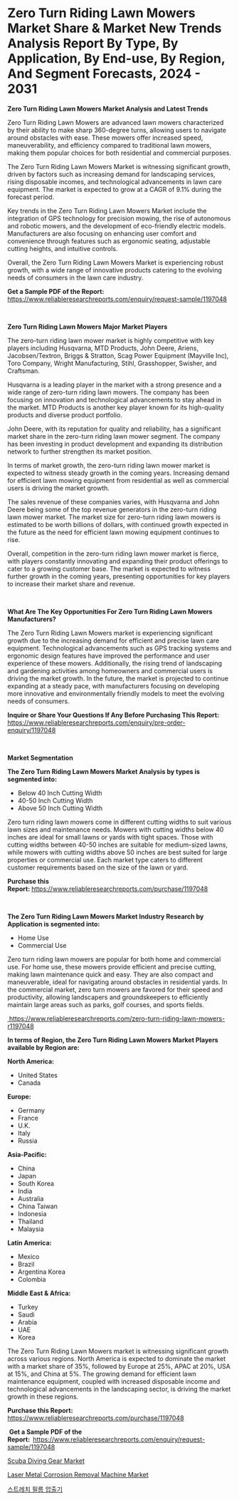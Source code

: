 <p><h1>Zero Turn Riding Lawn Mowers Market Share & Market New Trends Analysis Report By Type, By Application, By End-use, By Region, And Segment Forecasts, 2024 - 2031</h1></p><p><strong>Zero Turn Riding Lawn Mowers Market Analysis and Latest Trends</strong></p>
<p><p>Zero Turn Riding Lawn Mowers are advanced lawn mowers characterized by their ability to make sharp 360-degree turns, allowing users to navigate around obstacles with ease. These mowers offer increased speed, maneuverability, and efficiency compared to traditional lawn mowers, making them popular choices for both residential and commercial purposes.</p><p>The Zero Turn Riding Lawn Mowers Market is witnessing significant growth, driven by factors such as increasing demand for landscaping services, rising disposable incomes, and technological advancements in lawn care equipment. The market is expected to grow at a CAGR of 9.1% during the forecast period.</p><p>Key trends in the Zero Turn Riding Lawn Mowers Market include the integration of GPS technology for precision mowing, the rise of autonomous and robotic mowers, and the development of eco-friendly electric models. Manufacturers are also focusing on enhancing user comfort and convenience through features such as ergonomic seating, adjustable cutting heights, and intuitive controls.</p><p>Overall, the Zero Turn Riding Lawn Mowers Market is experiencing robust growth, with a wide range of innovative products catering to the evolving needs of consumers in the lawn care industry.</p></p>
<p><strong>Get a Sample PDF of the Report:&nbsp;</strong> <a href="https://www.reliableresearchreports.com/enquiry/request-sample/1197048">https://www.reliableresearchreports.com/enquiry/request-sample/1197048</a></p>
<p>&nbsp;</p>
<p><strong>Zero Turn Riding Lawn Mowers Major Market Players</strong></p>
<p><p>The zero-turn riding lawn mower market is highly competitive with key players including Husqvarna, MTD Products, John Deere, Ariens, Jacobsen/Textron, Briggs & Stratton, Scag Power Equipment (Mayville Inc), Toro Company, Wright Manufacturing, Stihl, Grasshopper, Swisher, and Craftsman. </p><p>Husqvarna is a leading player in the market with a strong presence and a wide range of zero-turn riding lawn mowers. The company has been focusing on innovation and technological advancements to stay ahead in the market. MTD Products is another key player known for its high-quality products and diverse product portfolio. </p><p>John Deere, with its reputation for quality and reliability, has a significant market share in the zero-turn riding lawn mower segment. The company has been investing in product development and expanding its distribution network to further strengthen its market position. </p><p>In terms of market growth, the zero-turn riding lawn mower market is expected to witness steady growth in the coming years. Increasing demand for efficient lawn mowing equipment from residential as well as commercial users is driving the market growth. </p><p>The sales revenue of these companies varies, with Husqvarna and John Deere being some of the top revenue generators in the zero-turn riding lawn mower market. The market size for zero-turn riding lawn mowers is estimated to be worth billions of dollars, with continued growth expected in the future as the need for efficient lawn mowing equipment continues to rise. </p><p>Overall, competition in the zero-turn riding lawn mower market is fierce, with players constantly innovating and expanding their product offerings to cater to a growing customer base. The market is expected to witness further growth in the coming years, presenting opportunities for key players to increase their market share and revenue.</p></p>
<p>&nbsp;</p>
<p><strong>What Are The Key Opportunities For Zero Turn Riding Lawn Mowers Manufacturers?</strong></p>
<p><p>The Zero Turn Riding Lawn Mowers market is experiencing significant growth due to the increasing demand for efficient and precise lawn care equipment. Technological advancements such as GPS tracking systems and ergonomic design features have improved the performance and user experience of these mowers. Additionally, the rising trend of landscaping and gardening activities among homeowners and commercial users is driving the market growth. In the future, the market is projected to continue expanding at a steady pace, with manufacturers focusing on developing more innovative and environmentally friendly models to meet the evolving needs of consumers.</p></p>
<p><strong>Inquire or Share Your Questions If Any Before Purchasing This Report:</strong> <a href="https://www.reliableresearchreports.com/enquiry/pre-order-enquiry/1197048">https://www.reliableresearchreports.com/enquiry/pre-order-enquiry/1197048</a></p>
<p>&nbsp;</p>
<p><strong>Market Segmentation</strong></p>
<p><strong>The Zero Turn Riding Lawn Mowers Market Analysis by types is segmented into:</strong></p>
<p><ul><li>Below 40 Inch Cutting Width</li><li>40-50 Inch Cutting Width</li><li>Above 50 Inch Cutting Width</li></ul></p>
<p><p>Zero turn riding lawn mowers come in different cutting widths to suit various lawn sizes and maintenance needs. Mowers with cutting widths below 40 inches are ideal for small lawns or yards with tight spaces. Those with cutting widths between 40-50 inches are suitable for medium-sized lawns, while mowers with cutting widths above 50 inches are best suited for large properties or commercial use. Each market type caters to different customer requirements based on the size of the lawn or yard.</p></p>
<p><strong>Purchase this Report:&nbsp;</strong><a href="https://www.reliableresearchreports.com/purchase/1197048">https://www.reliableresearchreports.com/purchase/1197048</a></p>
<p>&nbsp;</p>
<p><strong>The Zero Turn Riding Lawn Mowers Market Industry Research by Application is segmented into:</strong></p>
<p><ul><li>Home Use</li><li>Commercial Use</li></ul></p>
<p><p>Zero turn riding lawn mowers are popular for both home and commercial use. For home use, these mowers provide efficient and precise cutting, making lawn maintenance quick and easy. They are also compact and maneuverable, ideal for navigating around obstacles in residential yards. In the commercial market, zero turn mowers are favored for their speed and productivity, allowing landscapers and groundskeepers to efficiently maintain large areas such as parks, golf courses, and sports fields.</p></p>
<p><a href="https://www.reliableresearchreports.com/zero-turn-riding-lawn-mowers-r1197048">&nbsp;https://www.reliableresearchreports.com/zero-turn-riding-lawn-mowers-r1197048</a></p>
<p><strong>In terms of Region, the Zero Turn Riding Lawn Mowers Market Players available by Region are:</strong></p>
<p>
    <p> <strong> North America: </strong>
        <ul>
            <li>United States</li>
            <li>Canada</li>
        </ul>
        </p> 
    <p> <strong> Europe: </strong>
        <ul>
            <li>Germany</li>
            <li>France</li>
            <li>U.K.</li>
            <li>Italy</li>
            <li>Russia</li>
        </ul>
        </p> 
    <p> <strong> Asia-Pacific: </strong>
        <ul>
            <li>China</li>
            <li>Japan</li>
            <li>South Korea</li>
            <li>India</li>
            <li>Australia</li>
            <li>China Taiwan</li>
            <li>Indonesia</li>
            <li>Thailand</li>
            <li>Malaysia</li>
        </ul>
        </p> 
    <p> <strong> Latin America: </strong>
        <ul>
            <li>Mexico</li>
            <li>Brazil</li>
            <li>Argentina Korea</li>
            <li>Colombia</li>
        </ul>
        </p> 
    <p> <strong> Middle East & Africa: </strong>
        <ul>
            <li>Turkey</li>
            <li>Saudi</li>
            <li>Arabia</li>
            <li>UAE</li>
            <li>Korea</li>
        </ul>
    </p>
    </p>
<p><p>The Zero Turn Riding Lawn Mowers market is witnessing significant growth across various regions. North America is expected to dominate the market with a market share of 35%, followed by Europe at 25%, APAC at 20%, USA at 15%, and China at 5%. The growing demand for efficient lawn maintenance equipment, coupled with increased disposable income and technological advancements in the landscaping sector, is driving the market growth in these regions.</p></p>
<p><strong>Purchase this Report: </strong><a href="https://www.reliableresearchreports.com/purchase/1197048">https://www.reliableresearchreports.com/purchase/1197048</a></p>
<p>&nbsp;<strong>Get a Sample PDF of the Report:&nbsp;&nbsp;</strong><a href="https://www.reliableresearchreports.com/enquiry/request-sample/1197048">https://www.reliableresearchreports.com/enquiry/request-sample/1197048</a></p>
<p><strong></strong></p>
<p><p><a href="https://github.com/lamhaoka57/Market-Research-Report-List-1/blob/main/scuba-diving-gear-market.md">Scuba Diving Gear Market</a></p><p><a href="https://view.publitas.com/reportprime-1/exploring-laser-metal-corrosion-removal-machine-market-dynamics-global-trends-and-future-growth-prospects-2024-2031-covered-in-149-pages/">Laser Metal Corrosion Removal Machine Market</a></p><p><a href="https://medium.com/@estelwisozk1/%EA%B8%80%EB%A1%9C%EB%B2%8C-%EC%8A%A4%ED%8A%B8%EB%A0%88%EC%B9%98-%ED%95%84%EB%A6%84-%EC%95%95%EC%B6%9C%EA%B8%B0-%EC%8B%9C%EC%9E%A5-%EC%A0%90%EC%9C%A0%EC%9C%A8%EA%B3%BC-%EC%84%B1%EC%9E%A5-%EA%B8%B0%ED%9A%8C-%EB%B0%8F-2024%EB%85%84%EB%B6%80%ED%84%B0-2031%EB%85%84%EA%B9%8C%EC%A7%80-%EC%9D%98-cagr%EB%A1%9C-%EC%84%B1%EC%9E%A5%ED%95%98%EB%8A%94-%EC%8B%9C%EC%9E%A5-%EA%B7%9C%EB%AA%A8-98c8c3d582e1">스트레치 필름 압출기</a></p></p>